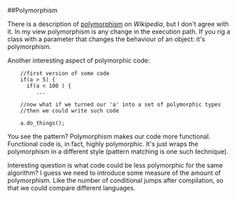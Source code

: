 
##Polymorphism

  There is a description of [polymorphism](https://en.wikipedia.org/wiki/Polymorphism_%28computer_science%29)
  on _Wikipedia_, but I don't agree with it. In my view polymorphism is any change in the execution path.
  If you rig a class with a parameter that changes the behaviour of an object: it's polymorphism.

  Another interesting aspect of polymorphic code:
        
        //first version of some code
        if(a > 5) {
          if(a < 100 ) {
             ...
    
        //now what if we turned our 'a' into a set of polymorphic types
        //then we could write such code
    
        a.do_things();

  You see the pattern? Polymorphism makes our code more functional. Functional code is, in fact, 
  highly polymorphic. It's just wraps the polymorphism in a different style (pattern matching is 
  one such technique).

  Interesting question is what code could be less polymorphic for the same algorithm? 
  I guess we need to introduce some measure of the amount of polymorphism. Like the number of 
  conditional jumps after compilation, so that we could compare different languages.

